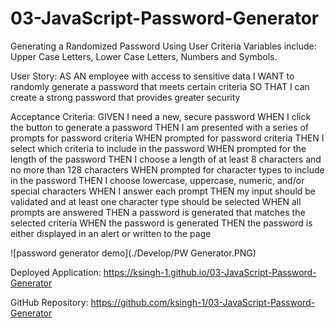 # 03-JavaScript-Password-Generator
Generating a Randomized Password Using User Criteria
Variables include: Upper Case Letters, Lower Case Letters, Numbers and Symbols.

User Story:
AS AN employee with access to sensitive data
I WANT to randomly generate a password that meets certain criteria
SO THAT I can create a strong password that provides greater security

Acceptance Criteria:
GIVEN I need a new, secure password
WHEN I click the button to generate a password
THEN I am presented with a series of prompts for password criteria
WHEN prompted for password criteria
THEN I select which criteria to include in the password
WHEN prompted for the length of the password
THEN I choose a length of at least 8 characters and no more than 128 characters
WHEN prompted for character types to include in the password
THEN I choose lowercase, uppercase, numeric, and/or special characters
WHEN I answer each prompt
THEN my input should be validated and at least one character type should be selected
WHEN all prompts are answered
THEN a password is generated that matches the selected criteria
WHEN the password is generated
THEN the password is either displayed in an alert or written to the page

![password generator demo](./Develop/PW Generator.PNG)

Deployed Application: https://ksingh-1.github.io/03-JavaScript-Password-Generator

GitHub Repository: https://github.com/ksingh-1/03-JavaScript-Password-Generator
